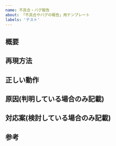 ```yaml
---
name: 不具合・バグ報告
about: 「不具合やバグの報告」用テンプレート
labels: 'テスト'
---
```


## 概要

## 再現方法

## 正しい動作

## 原因(判明している場合のみ記載)

## 対応案(検討している場合のみ記載)

## 参考
